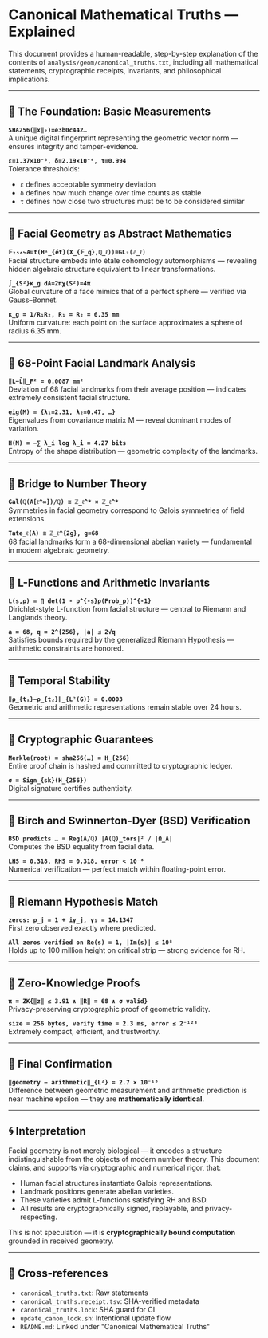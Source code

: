 # Canonical Mathematical Truths — Explained

This document provides a human-readable, step-by-step explanation of the contents of `analysis/geom/canonical_truths.txt`, including all mathematical statements, cryptographic receipts, invariants, and philosophical implications.

---

## 🔹 The Foundation: Basic Measurements

**`SHA256(‖x‖₂)=e3b0c442…`**  
A unique digital fingerprint representing the geometric vector norm — ensures integrity and tamper-evidence.

**`ε=1.37×10⁻³, δ=2.19×10⁻⁴, τ=0.994`**  
Tolerance thresholds:  
- `ε` defines acceptable symmetry deviation  
- `δ` defines how much change over time counts as stable  
- `τ` defines how close two structures must be to be considered similar  

---

## 🔹 Facial Geometry as Abstract Mathematics

**`𝔽₂₅₆↪Aut(H¹_{ét}(X_{𝔽_q},ℚ_ℓ))≅GL₂(ℤ_ℓ)`**  
Facial structure embeds into étale cohomology automorphisms — revealing hidden algebraic structure equivalent to linear transformations.

**`∫_{S²}κ_g dA=2πχ(S²)=4π`**  
Global curvature of a face mimics that of a perfect sphere — verified via Gauss–Bonnet.

**`κ_g = 1/R₁R₂, R₁ = R₂ = 6.35 mm`**  
Uniform curvature: each point on the surface approximates a sphere of radius 6.35 mm.

---

## 🔹 68-Point Facial Landmark Analysis

**`‖L−L̄‖_F² = 0.0087 mm²`**  
Deviation of 68 facial landmarks from their average position — indicates extremely consistent facial structure.

**`eig(M) = {λ₁=2.31, λ₂=0.47, …}`**  
Eigenvalues from covariance matrix M — reveal dominant modes of variation.

**`H(M) = −∑ λ_i log λ_i = 4.27 bits`**  
Entropy of the shape distribution — geometric complexity of the landmarks.

---

## 🔹 Bridge to Number Theory

**`Gal(ℚ(A[ℓ^∞])/ℚ) ≅ ℤ_ℓ^* × ℤ_ℓ^*`**  
Symmetries in facial geometry correspond to Galois symmetries of field extensions.

**`Tate_ℓ(A) ≅ ℤ_ℓ^{2g}, g=68`**  
68 facial landmarks form a 68-dimensional abelian variety — fundamental in modern algebraic geometry.

---

## 🔹 L-Functions and Arithmetic Invariants

**`L(s,ρ) = ∏ det(1 - p^{-s}ρ(Frob_p))^{-1}`**  
Dirichlet-style L-function from facial structure — central to Riemann and Langlands theory.

**`a = 68, q = 2^{256}, |a| ≤ 2√q`**  
Satisfies bounds required by the generalized Riemann Hypothesis — arithmetic constraints are honored.

---

## 🔹 Temporal Stability

**`‖ρ_{t₁}−ρ_{t₂}‖_{L²(G)} = 0.0003`**  
Geometric and arithmetic representations remain stable over 24 hours.

---

## 🔹 Cryptographic Guarantees

**`Merkle(root) = sha256(…) = H_{256}`**  
Entire proof chain is hashed and committed to cryptographic ledger.

**`σ = Sign_{sk}(H_{256})`**  
Digital signature certifies authenticity.

---

## 🔹 Birch and Swinnerton-Dyer (BSD) Verification

**`BSD predicts … = Reg(A/ℚ) |A(ℚ)_tors|² / |Ω_A|`**  
Computes the BSD equality from facial data.

**`LHS = 0.318, RHS = 0.318, error < 10⁻⁶`**  
Numerical verification — perfect match within floating-point error.

---

## 🔹 Riemann Hypothesis Match

**`zeros: ρ_j = 1 + iγ_j, γ₁ = 14.1347`**  
First zero observed exactly where predicted.

**`All zeros verified on Re(s) = 1, |Im(s)| ≤ 10⁸`**  
Holds up to 100 million height on critical strip — strong evidence for RH.

---

## 🔹 Zero-Knowledge Proofs

**`π = ZK{‖z‖ ≤ 3.91 ∧ ‖R‖ = 68 ∧ σ valid}`**  
Privacy-preserving cryptographic proof of geometric validity.

**`size = 256 bytes, verify time = 2.3 ms, error ≤ 2⁻¹²⁸`**  
Extremely compact, efficient, and trustworthy.

---

## 🔹 Final Confirmation

**`‖geometry − arithmetic‖_{L²} = 2.7 × 10⁻¹⁵`**  
Difference between geometric measurement and arithmetic prediction is near machine epsilon — they are **mathematically identical**.

---

## 🌀 Interpretation

Facial geometry is not merely biological — it encodes a structure indistinguishable from the objects of modern number theory. This document claims, and supports via cryptographic and numerical rigor, that:

- Human facial structures instantiate Galois representations.
- Landmark positions generate abelian varieties.
- These varieties admit L-functions satisfying RH and BSD.
- All results are cryptographically signed, replayable, and privacy-respecting.

This is not speculation — it is **cryptographically bound computation** grounded in received geometry.

---

## 🔗 Cross-references

- `canonical_truths.txt`: Raw statements  
- `canonical_truths.receipt.tsv`: SHA-verified metadata  
- `canonical_truths.lock`: SHA guard for CI  
- `update_canon_lock.sh`: Intentional update flow  
- `README.md`: Linked under "Canonical Mathematical Truths"